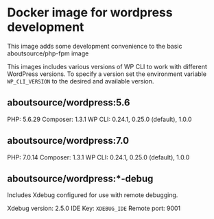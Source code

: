# Docker image for wordpress development

This image adds some development convenience to the basic aboutsource/php-fpm image

This images includes various versions of WP CLI to work with different WordPress versions. 
To specify a version set the environment variable `WP_CLI_VERSION` to the desired and available version.

## aboutsource/wordpress:5.6

PHP: 5.6.29
Composer: 1.3.1
WP CLI: 0.24.1, 0.25.0 (default), 1.0.0

## aboutsource/wordpress:7.0

PHP: 7.0.14
Composer: 1.3.1
WP CLI: 0.24.1, 0.25.0 (default), 1.0.0

## aboutsource/wordpress:*-debug

Includes Xdebug configured for use with remote debugging. 

Xdebug version: 2.5.0
IDE Key: `XDEBUG_IDE`
Remote port: 9001
